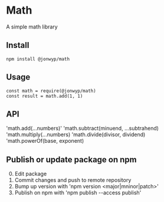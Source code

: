 # Math

A simple math library

## Install

```
npm install @jonwyp/math
```

## Usage

```
const math = require(@jonwyp/math)
const result = math.add(1, 1)
```

## API

'math.add(...numbers)'
'math.subtract(minuend, ...subtrahend)
'math.multiply(...numbers)
'math.divide(divisor, dividend)
'math.powerOf(base, exponent)

## Publish or update package on npm

0. Edit package
0. Commit changes and push to remote repository
0. Bump up version with 'npm version <major|mninor|patch>'
0. Publish on npm with 'npm publish --access publish'